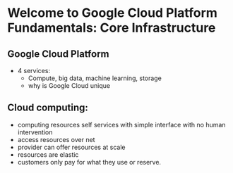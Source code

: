 # Welcome to Google Cloud Platform Fundamentals: Core Infrastructure

## Google Cloud Platform

* 4 services:
  * Compute, big data, machine learning, storage
  * why is Google Cloud unique


## Cloud computing:
  * computing resources self services with simple interface with no human intervention
  * access resources over net
  * provider can offer resources at scale
  * resources are elastic
  * customers only pay for what they use or reserve.
